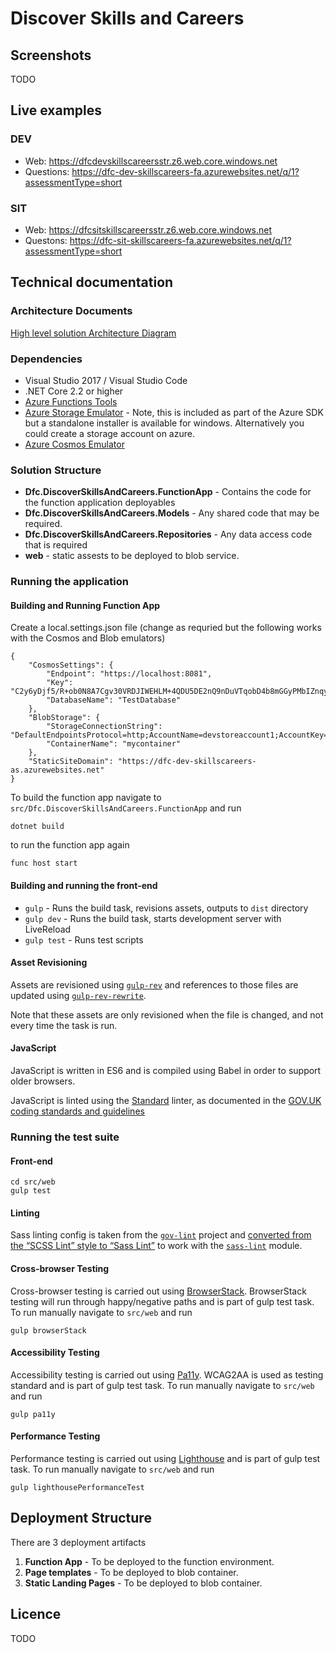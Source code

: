 # Discover Skills and Careers

## Screenshots 

TODO

## Live examples

### DEV

- Web: https://dfcdevskillscareersstr.z6.web.core.windows.net
- Questions: https://dfc-dev-skillscareers-fa.azurewebsites.net/q/1?assessmentType=short

### SIT

- Web: https://dfcsitskillscareersstr.z6.web.core.windows.net
- Questons: https://dfc-sit-skillscareers-fa.azurewebsites.net/q/1?assessmentType=short


## Technical documentation  

### Architecture Documents 

[High level solution Architecture Diagram](https://drive.google.com/open?id=16ukfuSa6eKJW3lgVBvaFFobpEQ3a13D2)

### Dependencies

* Visual Studio 2017 / Visual Studio Code
* .NET Core 2.2 or higher
* [Azure Functions Tools](https://www.npmjs.com/package/azure-functions-core-tools)
* [Azure Storage Emulator](https://docs.microsoft.com/en-us/azure/storage/common/storage-use-emulator) - Note, this is included as part of the Azure SDK but a standalone installer is available for windows. Alternatively you could create a storage account on azure.
* [Azure Cosmos Emulator](https://docs.microsoft.com/en-us/azure/cosmos-db/local-emulator)

### Solution Structure

* **Dfc.DiscoverSkillsAndCareers.FunctionApp** - Contains the code for the function application deployables 
* **Dfc.DiscoverSkillsAndCareers.Models** - Any shared code that may be required.
* **Dfc.DiscoverSkillsAndCareers.Repositories** - Any data access code that is required 
* **web** - static assests to be deployed to blob service. 

### Running the application

#### Building and Running Function App

Create a local.settings.json file (change as requried but the following works with the Cosmos and Blob emulators)
```
{
    "CosmosSettings": {
        "Endpoint": "https://localhost:8081",
        "Key": "C2y6yDjf5/R+ob0N8A7Cgv30VRDJIWEHLM+4QDU5DE2nQ9nDuVTqobD4b8mGGyPMbIZnqyMsEcaGQy67XIw/Jw==",
        "DatabaseName": "TestDatabase"
    },
    "BlobStorage": {
        "StorageConnectionString": "DefaultEndpointsProtocol=http;AccountName=devstoreaccount1;AccountKey=Eby8vdM02xNOcqFlqUwJPLlmEtlCDXJ1OUzFT50uSRZ6IFsuFq2UVErCz4I6tq/K1SZFPTOtr/KBHBeksoGMGw==;BlobEndpoint=http://127.0.0.1:10000/devstoreaccount1;TableEndpoint=http://127.0.0.1:10002/devstoreaccount1;QueueEndpoint=http://127.0.0.1:10001/devstoreaccount1;",
        "ContainerName": "mycontainer"
    },
    "StaticSiteDomain": "https://dfc-dev-skillscareers-as.azurewebsites.net"
}
```
To build the function app navigate to `src/Dfc.DiscoverSkillsAndCareers.FunctionApp` and run 

    dotnet build 

to run the function app again 

    func host start

#### Building and running the front-end 

- `gulp` - Runs the build task, revisions assets, outputs to `dist` directory
- `gulp dev` - Runs the build task, starts development server with LiveReload
- `gulp test` - Runs test scripts 

#### Asset Revisioning 

Assets are revisioned using [`gulp-rev`](https://github.com/sindresorhus/gulp-rev) and references to those files are updated using [`gulp-rev-rewrite`](https://github.com/TheDancingCode/gulp-rev-rewrite). 

Note that these assets are only revisioned when the file is changed, and not every time the task is run. 

#### JavaScript 

JavaScript is written in ES6 and is compiled using Babel in order to support older browsers. 

JavaScript is linted using the [Standard](https://standardjs.com) linter, as documented in the [GOV.UK coding standards and guidelines](https://github.com/alphagov/styleguides/blob/master/js.md#linting)

### Running the test suite

#### Front-end

    cd src/web
    gulp test

#### Linting 

Sass linting config is taken from the [`gov-lint`](https://github.com/alphagov/govuk-lint/blob/master/configs/scss_lint/gds-sass-styleguide.yml) project and [converted from the “SCSS Lint” style to “Sass Lint”](http://sasstools.github.io/make-sass-lint-config/) to work with the [`sass-lint`](https://www.npmjs.com/package/sass-lint) module. 

#### Cross-browser Testing

Cross-browser testing is carried out using [BrowserStack](https://www.browserstack.com/automate/protractor). BrowserStack testing will run through happy/negative paths and is part of gulp test task. To run manually navigate to `src/web` and run

    gulp browserStack 

#### Accessibility Testing

Accessibility testing is carried out using [Pa11y](https://github.com/pa11y/pa11y). WCAG2AA is used as testing standard and is part of gulp test task. To run manually navigate to `src/web` and run

    gulp pa11y

#### Performance Testing

Performance testing is carried out using [Lighthouse](https://github.com/GoogleChrome/lighthouse#readme) and is part of gulp test task. To run manually navigate to `src/web` and run

    gulp lighthousePerformanceTest

## Deployment Structure 

There are 3 deployment artifacts 

1. **Function App** - To be deployed to the function environment.
2. **Page templates** - To be deployed to blob container.
3. **Static Landing Pages** - To be deployed to blob container. 

## Licence

TODO